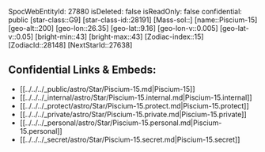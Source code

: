 ﻿---
location: [9.16,-26.35,200]
type: Star
tags:
- astro/Star

---
SpocWebEntityId: 27880
isDeleted: false
isReadOnly: false
confidential: public
[star-class::G9]
[star-class-id::28191]
[Mass-sol::]
[name::Piscium-15]
[geo-alt::200]
[geo-lon::26.35]
[geo-lat::9.16]
[geo-lon-v::0.005]
[geo-lat-v::0.05]
[bright-min::43]
[bright-max::43]
[Zodiac-index::15]
[ZodiacId::28148]
[NextStarId::27638]



## Confidential Links & Embeds: 
- [[../../../_public/astro/Star/Piscium-15.md|Piscium-15]] 
- [[../../../_internal/astro/Star/Piscium-15.internal.md|Piscium-15.internal]] 
- [[../../../_protect/astro/Star/Piscium-15.protect.md|Piscium-15.protect]] 
- [[../../../_private/astro/Star/Piscium-15.private.md|Piscium-15.private]] 
- [[../../../_personal/astro/Star/Piscium-15.personal.md|Piscium-15.personal]] 
- [[../../../_secret/astro/Star/Piscium-15.secret.md|Piscium-15.secret]] 

